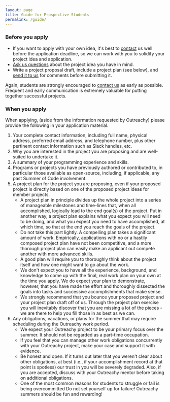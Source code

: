 ```yaml
---
layout: page
title: Guide for Prospective Students
permalink: /guide/
---
```


### Before you apply
*  If you want to apply with your own idea, it's best to [contact](../contact/) us
   well before the application deadline, so we can work with you to
   solidify your project idea and application.
*  [Ask us questions](../contact/) about the project idea you have in mind.
*  Write a project proposal draft, include a project plan (see below), and [send it
   to us](../contact/) for comments before submitting it.

Again, students are strongly encouraged to [contact us](../contact/) as early as possible.
Frequent and early communication is extremely valuable for putting together
successful projects.

### When you apply
When applying, (aside from the information requested by Outreachy) please provide the following in your application material.

1. Your complete contact information, including full name, physical address,
   preferred email address, and telephone number, plus other pertinent contact
   information such as Slack handles, etc.
2. Why you are interested in the project you are proposing and are well-suited to undertake it.
3. A summary of your programming experience and skills.
4. Programs or projects you have previously authored or contributed to, in particular
   those available as open-source, including, if applicable, any past Summer of Code
   involvement.
5. A project plan for the project you are proposing, even if your proposed project is
   directly based on one of the proposed project ideas for member projects.
   * A project plan in principle divides up the whole project into a series of
     manageable milestones and time-lines that, when all accomplished, logically
     lead to the end goal(s) of the project. Put in another way, a project plan explains
     what you expect you will need to be doing, and what you expect you need to have
     accomplished, at which time, so that at the end you reach the goals of the project.
   * Do not take this part lightly. A compelling plan takes a significant amount of work.
     Empirically, applications with no or a hastily composed project plan have not been
     competitive, and a more thorough project plan can easily make an applicant out compete
     another with more advanced skills.
   * A good plan will require you to thoroughly think about the project itself and how one
     might want to go about the work.
   * We don't expect you to have all the experience, background, and knowledge to come up
     with the final, real work plan on your own at the time you apply. We do expect your
     plan to demonstrate, however, that you have made the effort and thoroughly dissected
     the goals into tasks and successive accomplishments that make sense.
   * We strongly recommend that you bounce your proposed project and your project plan draft
     off of us.
     Through the project plan exercise you will inevitably discover that you are missing a
     lot of the pieces - we are there to help you fill those in as best as we can.
6. Any obligations, vacations, or plans for the summer that may require scheduling during the Outreachy work period.
   * We expect your Outreachy project to be your primary focus over the summer.
     It should not be regarded as a part-time occupation.
   * If you feel that you can manage other work obligations concurrently with your
     Outreachy project, make your case and support it with evidence.
   * Be honest and open. If it turns out later that you weren't clear about other obligations,
     at best (i.e., if your accomplishment record at that point is spotless) our trust in you
     will be severely degraded. Also, if you are accepted, discuss with your Outreachy mentor before
     taking on additional obligations.
   * One of the most common reasons for students to struggle or fail is being overcommitted
     Do not set yourself up for failure! Outreachy summers should be fun and rewarding!
